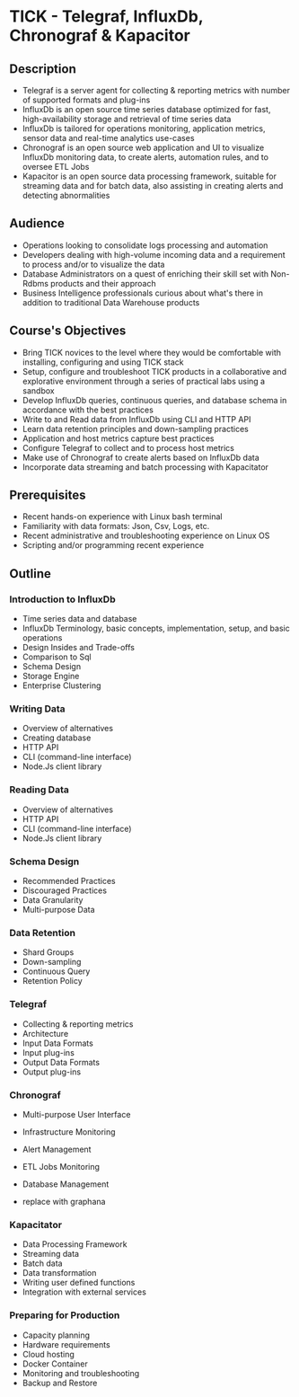 # TICK - Telegraf, InfluxDb, Chronograf & Kapacitor #

## Description ##

* Telegraf is a server agent for collecting & reporting metrics with number of supported formats and plug-ins
* InfluxDb is an open source time series database optimized for fast, high-availability storage and retrieval of time series data
* InfluxDb is tailored for operations monitoring, application metrics, sensor data and real-time analytics use-cases
* Chronograf is an open source web application and UI to visualize InfluxDb monitoring data, to create alerts, automation rules, and to oversee ETL Jobs
* Kapacitor is an open source data processing framework, suitable for streaming data and for batch data, also assisting in creating alerts and detecting abnormalities

## Audience ##

* Operations looking to consolidate logs processing and automation
* Developers dealing with high-volume incoming data and a requirement to process and/or to visualize the data
* Database Administrators on a quest of enriching their skill set with Non-Rdbms products and their approach
* Business Intelligence professionals curious about what's there in addition to traditional Data Warehouse products

## Course's Objectives ##

* Bring TICK novices to the level where they would be comfortable with installing, configuring and using TICK stack
* Setup, configure and troubleshoot TICK products in a collaborative and explorative environment through a series of practical labs using a sandbox
* Develop InfluxDb queries, continuous queries, and database schema in accordance with the best practices
* Write to and Read data from InfluxDb using CLI and HTTP API
* Learn data retention principles and down-sampling practices
* Application and host metrics capture best practices
* Configure Telegraf to collect and to process host metrics
* Make use of Chronograf to create alerts based on InfluxDb data
* Incorporate data streaming and batch processing with Kapacitator

## Prerequisites ##

* Recent hands-on experience with Linux bash terminal
* Familiarity with data formats: Json, Csv, Logs, etc.
* Recent administrative and troubleshooting experience on Linux OS
* Scripting and/or programming recent experience

## Outline ##

### Introduction to InfluxDb ###
* Time series data and database
* InfluxDb Terminology, basic concepts, implementation, setup, and basic operations
* Design Insides and Trade-offs  
* Comparison to Sql
* Schema Design
* Storage Engine
* Enterprise Clustering

### Writing Data ###
* Overview of alternatives
* Creating database
* HTTP API
* CLI (command-line interface)
* Node.Js client library

### Reading Data ###
* Overview of alternatives
* HTTP API
* CLI (command-line interface)
* Node.Js client library

### Schema Design ###
* Recommended Practices
* Discouraged Practices
* Data Granularity
* Multi-purpose Data

### Data Retention ###
* Shard Groups
* Down-sampling
* Continuous Query
* Retention Policy

### Telegraf ###
* Collecting & reporting metrics
* Architecture
* Input Data Formats
* Input plug-ins
* Output Data Formats
* Output plug-ins

### Chronograf ###
* Multi-purpose User Interface
* Infrastructure Monitoring
* Alert Management
* ETL Jobs Monitoring
* Database Management

* replace with graphana

### Kapacitator ###
* Data Processing Framework
* Streaming data
* Batch data
* Data transformation
* Writing user defined functions
* Integration with external services

### Preparing for Production ###
* Capacity planning
* Hardware requirements
* Cloud hosting
* Docker Container
* Monitoring and troubleshooting
* Backup and Restore


